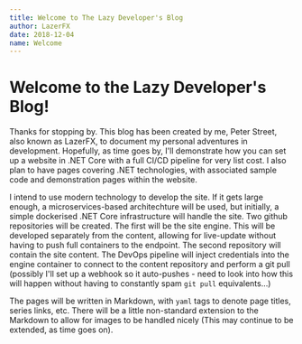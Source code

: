 ```yaml
---
title: Welcome to The Lazy Developer's Blog
author: LazerFX
date: 2018-12-04
name: Welcome
---
```


# Welcome to the Lazy Developer's Blog!

Thanks for stopping by.  This blog has been created by me, Peter Street, also known as LazerFX, to document my personal adventures in development.  Hopefully, as time goes by, I'll demonstrate how you can set up a website in .NET Core with a full CI/CD pipeline for very list cost.  I also plan to have pages covering .NET technologies, with associated sample code and demonstration pages within the website.

I intend to use modern technology to develop the site.  If it gets large enough, a microservices-based architechture will be used, but initially, a simple dockerised .NET Core infrastructure will handle the site.  Two github repositories will be created.  The first will be the site engine.  This will be developed separately from the content, allowing for live-update without having to push full containers to the endpoint.  The second repository will contain the site content.  The DevOps pipeline will inject credentials into the engine container to connect to the content repository and perform a git pull (possibly I'll set up a webhook so it auto-pushes - need to look into how this will happen without having to constantly spam `git pull` equivalents...)

The pages will be written in Markdown, with `yaml` tags to denote page titles, series links, etc.  There will be a little non-standard extension to the Markdown to allow for images to be handled nicely (This may continue to be extended, as time goes on).
